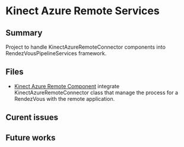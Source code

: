 # Kinect Azure Remote Services

## Summary
Project to handle KinectAzureRemoteConnector components into RendezVousPipelineServices framework. 

## Files
* [Kinect Azure Remote Component](src/KinectAzureRemoteComponent.cs) integrate KinectAzureRemoteConnector class that manage the process for a RendezVous with the remote application. 

## Curent issues

## Future works
